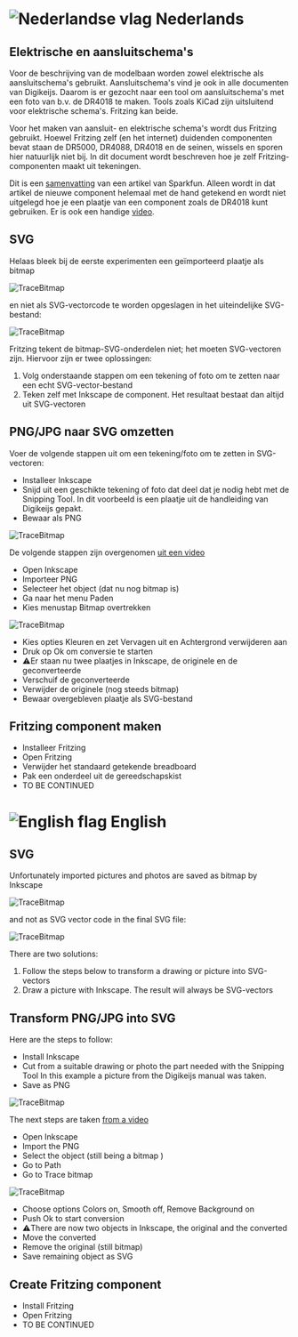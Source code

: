 # ![Nederlandse vlag](../images/nl.gif) Nederlands

## Elektrische en aansluitschema's
Voor de beschrijving van de modelbaan worden zowel elektrische als aansluitschema's gebruikt. Aansluitschema's vind je ook in alle documenten van Digikeijs. Daarom is er gezocht naar een tool om aansluitschema's met een foto van b.v. de DR4018 te maken. Tools zoals KiCad zijn uitsluitend voor elektrische schema's. Fritzing kan beide.

Voor het maken van aansluit- en elektrische schema's wordt dus Fritzing gebruikt. Hoewel Fritzing zelf (en het internet) duidenden componenten bevat staan de DR5000, DR4088, DR4018 en de seinen, wissels en sporen hier natuurlijk niet bij. In dit document wordt beschreven hoe je zelf Fritzing-componenten maakt uit tekeningen.

Dit is een [samenvatting](https://learn.sparkfun.com/tutorials/make-your-own-fritzing-parts/all) van een artikel van Sparkfun. Alleen wordt in dat artikel de nieuwe component helemaal met de hand getekend en wordt niet uitgelegd hoe je een plaatje van een component zoals de DR4018 kunt gebruiken. Er is ook een handige [video](https://www.youtube.com/watch?v=5X7C2qb7rtM).

## SVG
Helaas bleek bij de eerste experimenten een geïmporteerd plaatje als bitmap

![TraceBitmap](./images/PictureAsSVGbitmap.PNG)

en niet als SVG-vectorcode te worden opgeslagen in het uiteindelijke SVG-bestand:

![TraceBitmap](./images/PictureAsSVGvectors.PNG)

Fritzing tekent de bitmap-SVG-onderdelen niet; het moeten SVG-vectoren zijn. Hiervoor zijn er twee oplossingen:

1. Volg onderstaande stappen om een tekening of foto om te zetten naar een echt SVG-vector-bestand
2. Teken zelf met Inkscape de component. Het resultaat bestaat dan altijd uit SVG-vectoren

## PNG/JPG naar SVG omzetten

Voer de volgende stappen uit om een tekening/foto om te zetten in SVG-vectoren:

* Installeer Inkscape
* Snijd uit een geschikte tekening of foto dat deel dat je nodig hebt met de Snipping Tool. In dit voorbeeld is een plaatje uit de handleiding van Digikeijs gepakt.
* Bewaar als PNG

![TraceBitmap](./images/DR4018.PNG)

De volgende stappen zijn overgenomen [uit een video](https://www.youtube.com/watch?v=KRkx8kjmXZw)
* Open Inkscape
* Importeer PNG
* Selecteer het object (dat nu nog bitmap is)
* Ga naar het menu Paden
* Kies menustap Bitmap overtrekken

![TraceBitmap](./images/TraceBitmap.PNG)

* Kies opties Kleuren en zet Vervagen uit en Achtergrond verwijderen aan
* Druk op Ok om conversie te starten
* ⚠️Er staan nu twee plaatjes in Inkscape, de originele en de geconverteerde
* Verschuif de geconverteerde
* Verwijder de originele (nog steeds bitmap)
* Bewaar overgebleven plaatje als SVG-bestand

## Fritzing component maken

* Installeer Fritzing
* Open Fritzing
* Verwijder het standaard getekende breadboard
* Pak een onderdeel uit de gereedschapskist
* TO BE CONTINUED


# ![English flag](../images/gb.gif) English

## SVG

Unfortunately imported pictures and photos are saved as bitmap by Inkscape

![TraceBitmap](./images/PictureAsSVGbitmap.PNG)

and not as SVG vector code in the final SVG file:

![TraceBitmap](./images/PictureAsSVGvectors.PNG)

There are two solutions:

1. Follow the steps below to transform a drawing or picture into SVG-vectors
2. Draw a picture with Inkscape. The result will always be SVG-vectors

## Transform PNG/JPG into SVG

Here are the steps to follow:

* Install Inkscape
* Cut from a suitable drawing or photo the part needed with the Snipping Tool In this example a picture from the Digikeijs manual was taken.
* Save as PNG

![TraceBitmap](./images/DR4018.PNG)

The next steps are taken [from a video](https://www.youtube.com/watch?v=KRkx8kjmXZw)
* Open Inkscape
* Import the PNG
* Select the object (still being a bitmap )
* Go to Path
* Go to Trace bitmap

![TraceBitmap](./images/TraceBitmap.PNG)

* Choose options Colors on, Smooth off, Remove Background on
* Push Ok to start conversion
* ⚠️There are now two objects in Inkscape, the original and the converted
* Move the converted
* Remove the original (still bitmap)
* Save remaining object as SVG

## Create Fritzing component

* Install Fritzing
* Open Fritzing
* TO BE CONTINUED
